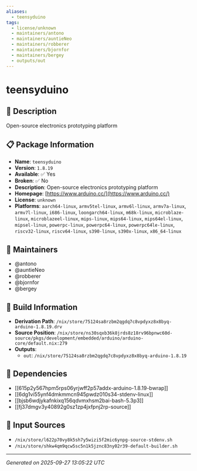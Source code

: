 ```yaml
---
aliases:
  - teensyduino
tags:
  - license/unknown
  - maintainers/antono
  - maintainers/auntieNeo
  - maintainers/robberer
  - maintainers/bjornfor
  - maintainers/bergey
  - outputs/out
---
```


# teensyduino

## 📝 Description

Open-source electronics prototyping platform

## 📋 Package Information

- **Name**: `teensyduino`
- **Version**: `1.8.19`
- **Available**: ✅ Yes
- **Broken**: ✅ No
- **Description**: Open-source electronics prototyping platform
- **Homepage**: [https://www.arduino.cc/](https://www.arduino.cc/)
- **License**: `unknown`
- **Platforms**: `aarch64-linux`, `armv5tel-linux`, `armv6l-linux`, `armv7a-linux`, `armv7l-linux`, `i686-linux`, `loongarch64-linux`, `m68k-linux`, `microblaze-linux`, `microblazeel-linux`, `mips-linux`, `mips64-linux`, `mips64el-linux`, `mipsel-linux`, `powerpc-linux`, `powerpc64-linux`, `powerpc64le-linux`, `riscv32-linux`, `riscv64-linux`, `s390-linux`, `s390x-linux`, `x86_64-linux`
## 👥 Maintainers

- @antono
- @auntieNeo
- @robberer
- @bjornfor
- @bergey


## 🔧 Build Information

- **Derivation Path**: `/nix/store/75124sa8rzbm2qgdq7c8vpdyxz8x8byq-arduino-1.8.19.drv`
- **Source Position**: `/nix/store/ns30sqxb36k8jrds8z18rv96bpnwc60d-source/pkgs/development/embedded/arduino/arduino-core/default.nix:279`
- **Outputs**:
  - `out`:  `/nix/store/75124sa8rzbm2qgdq7c8vpdyxz8x8byq-arduino-1.8.19`

## 🔗 Dependencies

- [[615p2y567hpm5rps06yrjwff2p57addx-arduino-1.8.19-bwrap]]
- [[6dg1vi55ynf4dmkmmcn945pwdz010s34-stdenv-linux]]
- [[bjsb6wdjykafnkixq156qdvmxhsm2bai-bash-5.3p3]]
- [[fj37dmgv3y40892g0sz1zp4jxfpnj2rp-source]]

## 📁 Input Sources

- `/nix/store/l622p70vy8k5sh7y5wizi5f2mic6ynpg-source-stdenv.sh`
- `/nix/store/shkw4qm9qcw5sc5n1k5jznc83ny02r39-default-builder.sh`

---
*Generated on 2025-09-27 13:05:22 UTC*
